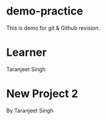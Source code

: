 # demo-practice

This is demo for git &amp; Github revision.

# Learner

Taranjeet Singh

# New Project 2

By Taranjeet Singh
